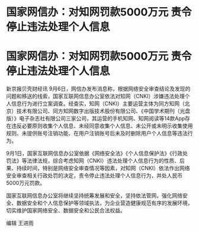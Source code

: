 # 国家网信办：对知网罚款5000万元 责令停止违法处理个人信息

# 国家网信办：对知网罚款5000万元 责令停止违法处理个人信息

新京报贝壳财经讯
9月6日，网信办发布消息称，根据网络安全审查结论及发现的问题和移送的线索，国家互联网信息办公室依法对知网（CNKI）涉嫌违法处理个人信息行为进行立案调查。经查实，知网（CNKI）主要运营主体为同方知网（北京）技术有限公司、同方知网数字出版技术股份有限公司、《中国学术期刊（光盘版）》电子杂志社有限公司三家公司，其运营的手机知网、知网阅读等14款App存在违反必要原则收集个人信息、未经同意收集个人信息、未公开或未明示收集使用规则、未提供账号注销功能、在用户注销账号后未及时删除用户个人信息等违法行为。

9月1日，国家互联网信息办公室依据《网络安全法》《个人信息保护法》《行政处罚法》等法律法规，综合考虑知网（CNKI）违法处理个人信息行为的性质、后果、持续时间，特别是网络安全审查情况等因素，对知网（CNKI）依法作出网络安全审查相关行政处罚的决定，责令停止违法处理个人信息行为，并处人民币5000万元罚款。

国家互联网信息办公室将继续坚持统筹发展和安全，坚持依法管网，强化网络安全、数据安全和个人信息保护等领域执法，为企业营造健康规范有序的发展环境，切实维护国家网络安全、数据安全和公民合法权益。

编辑 王进雨

